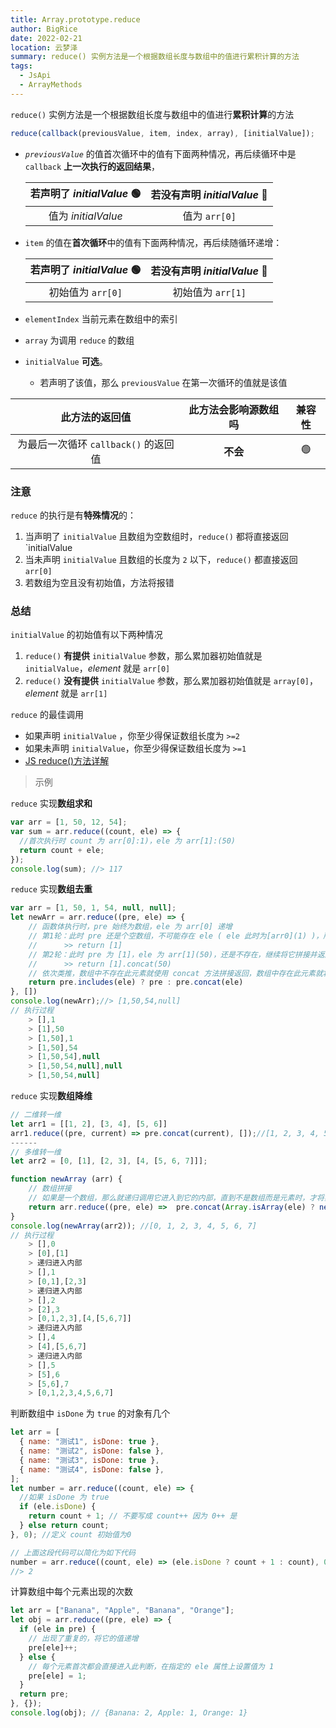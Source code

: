 ```yaml
---
title: Array.prototype.reduce
author: BigRice
date: 2022-02-21
location: 云梦泽
summary: reduce() 实例方法是一个根据数组长度与数组中的值进行累积计算的方法
tags:
  - JsApi
  - ArrayMethods
---
```


`reduce()` 实例方法是一个根据数组长度与数组中的值进行**累积计算**的方法

```js
reduce(callback(previousValue, item, index, array), [initialValue]);
```

- _`previousValue`_ 的值首次循环中的值有下面两种情况，再后续循环中是 `callback` **上一次执行的返回结果**，

  | 若声明了 _initialValue_ 🟢 | 若没有声明 _initialValue_ 🔴 |
  | :------------------------: | :--------------------------: |
  |    值为 _initialValue_     |        值为 `arr[0]`         |

- `item` 的值在**首次循环**中的值有下面两种情况，再后续随循环递增：

  | 若声明了 _initialValue_ 🟢 | 若没有声明 _initialValue_ 🔴 |
  | :------------------------: | :--------------------------: |
  |     初始值为 `arr[0]`      |      初始值为 `arr[1]`       |

- `elementIndex` 当前元素在数组中的索引

- `array` 为调用 `reduce` 的数组

- `initialValue` **可选**。
  - 若声明了该值，那么 `previousValue` 在第一次循环的值就是该值

|            此方法的返回值            | 此方法会影响源数组吗 | 兼容性 |
| :----------------------------------: | :------------------: | :----: |
| 为最后一次循环 `callback()` 的返回值 |       **不会**       |   🟢   |

### 注意

`reduce` 的执行是有**特殊情况**的：

1. 当声明了 `initialValue` 且数组为空数组时，`reduce()` 都将直接返回 `initialValue
2. 当未声明 `initialValue` 且数组的长度为 `2` 以下，`reduce()` 都直接返回 `arr[0]`
3. 若数组为空且没有初始值，方法将报错

### 总结

`initialValue` 的初始值有以下两种情况

1.  `reduce()` **有提供** `initialValue` 参数，那么累加器初始值就是 `initialValue`，_element_ 就是 `arr[0]`
2.  `reduce()` **没有提供** `initialValue` 参数，那么累加器初始值就是 `array[0]`，_element_ 就是 `arr[1]`

`reduce` 的最佳调用

- 如果声明 `initialValue` ，你至少得保证数组长度为 `>=2`
- 如果未声明 `initialValue`，你至少得保证数组长度为 `>=1`
- [JS reduce()方法详解](https://www.cnblogs.com/echolun/p/11929564.html)

> 示例

`reduce` 实现**数组求和**

```js
var arr = [1, 50, 12, 54];
var sum = arr.reduce((count, ele) => {
  //首次执行时 count 为 arr[0]:1)，ele 为 arr[1]:(50)
  return count + ele;
});
console.log(sum); //> 117
```

`reduce` 实现**数组去重**

```js
var arr = [1, 50, 1, 54, null, null];
let newArr = arr.reduce((pre, ele) => {
    // 函数体执行时，pre 始终为数组，ele 为 arr[0] 递增
    // 第1轮：此时 pre 还是个空数组，不可能存在 ele ( ele 此时为[arr0](1) )，所以将它拼接并返回新数组
    // 		>> return [1]
    // 第2轮：此时 pre 为 [1]，ele 为 arr[1](50)，还是不存在，继续将它拼接并返回新数组
    // 		>> return [1].concat(50)
    // 依次类推，数组中不存在此元素就使用 concat 方法拼接返回，数组中存在此元素就将数组直接返回。
    return pre.includes(ele) ? pre : pre.concat(ele)
}, [])
console.log(newArr);//> [1,50,54,null]
// 执行过程
    > [],1
    > [1],50
    > [1,50],1
    > [1,50],54
    > [1,50,54],null
    > [1,50,54,null],null
    > [1,50,54,null]
```

`reduce` 实现**数组降维**

```js
// 二维转一维
let arr1 = [[1, 2], [3, 4], [5, 6]]
arr1.reduce((pre, current) => pre.concat(current), []);//[1, 2, 3, 4, 5, 6]
------
// 多维转一维
let arr2 = [0, [1], [2, 3], [4, [5, 6, 7]]];

function newArray (arr) {
    // 数组拼接
    // 如果是一个数组，那么就递归调用它进入到它的内部，直到不是数组而是元素时，才将其拼接
    return arr.reduce((pre, ele) =>  pre.concat(Array.isArray(ele) ? newArray(ele) : ele), []);
}
console.log(newArray(arr2)); //[0, 1, 2, 3, 4, 5, 6, 7]
// 执行过程
    > [],0
    > [0],[1]
    > 递归进入内部
    > [],1
    > [0,1],[2,3]
    > 递归进入内部
    > [],2
    > [2],3
    > [0,1,2,3],[4,[5,6,7]]
    > 递归进入内部
    > [],4
    > [4],[5,6,7]
    > 递归进入内部
    > [],5
    > [5],6
    > [5,6],7
    > [0,1,2,3,4,5,6,7]
```

判断数组中 `isDone` 为 `true` 的对象有几个

```javascript
let arr = [
  { name: "测试1", isDone: true },
  { name: "测试2", isDone: false },
  { name: "测试3", isDone: true },
  { name: "测试4", isDone: false },
];
let number = arr.reduce((count, ele) => {
  //如果 isDone 为 true
  if (ele.isDone) {
    return count + 1; // 不要写成 count++ 因为 0++ 是
  } else return count;
}, 0); //定义 count 初始值为0

// 上面这段代码可以简化为如下代码
number = arr.reduce((count, ele) => (ele.isDone ? count + 1 : count), 0);
//> 2
```

计算数组中每个元素出现的次数

```js
let arr = ["Banana", "Apple", "Banana", "Orange"];
let obj = arr.reduce((pre, ele) => {
  if (ele in pre) {
    // 出现了重复的，将它的值递增
    pre[ele]++;
  } else {
    // 每个元素首次都会直接进入此判断，在指定的 ele 属性上设置值为 1
    pre[ele] = 1;
  }
  return pre;
}, {});
console.log(obj); // {Banana: 2, Apple: 1, Orange: 1}
```
